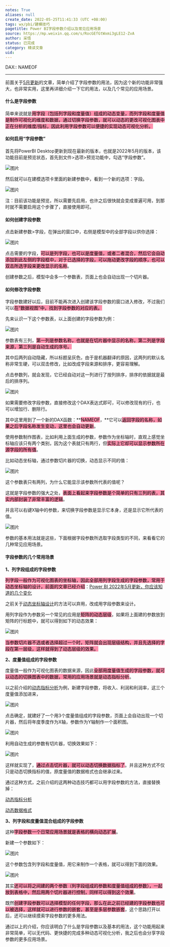 ```yaml
---
notes: True
aliases: null
create_date: 2022-05-25T11:41:33 (UTC +08:00)
tags: wx/pbi/建模技巧
pagetitle: Power BI字段参数介绍以及常见应用场景
source: https://mp.weixin.qq.com/s/RocGEfGtWxmi3gLE12-ZvA
author: 采悟
status: 已完成
category: 精读文章
uid: 
---
```


DAX:: NAMEOF

---

前面关于[5月更新](http://mp.weixin.qq.com/s?__biz=MzA4MzQwMjY4MA==&mid=2484080166&idx=1&sn=d695a7775e0def6f997b394643e004e8&chksm=8e13a4f1b9642de7ff102538ba9654e13732352c0823781da7f19289b13b32f026fc6439dab0&scene=21#wechat_redirect)的文章，简单介绍了字段参数的用法，因为这个新的功能非常强大，也非常实用，这里再详细介绍一下它的用法，以及几个常见的应用场景。  

#### **什么是字段参数**

简单来说就是<mark style="background: #FF5582A6;">用字段（包括列字段和度量值）组成的动态变量，而列字段和度量值是制作可视化的维度和数据，通过切换字段参数，就可以动态的更改可视化图表中正在分析的维度/指标，因此利用字段参数可以便捷的实现动态可视化分析。</mark>

#### **如何启用“字段参数”**

首先将PowerBI Desktop更新到现在最新的版本，也就是2022年5月的版本，该功能目前是预览状态，首先到文件>选项>预览功能中，勾选“字段参数”。

![图片](https://mmbiz.qpic.cn/mmbiz_png/aHEbZtANQJP0m1jPFZm0XQR9Wia691ibMjj40hCAicmdib6GS59WR0OlgvpKAJAoJohzQNsOplXZnKk4FFj6J8qlvg/640?wx_fmt=png&wxfrom=5&wx_lazy=1&wx_co=1)

然后就可以在建模选项卡里面的新建参数中，看到一个新的选项：字段。

![图片](https://mmbiz.qpic.cn/mmbiz_png/aHEbZtANQJP0m1jPFZm0XQR9Wia691ibMjyPxQBZlHOA1snIxW2AUFgOhnAia1lvZuOfgKJGYDBLg7X0QBLAoOrYQ/640?wx_fmt=png&wxfrom=5&wx_lazy=1&wx_co=1)

注：目前该功能是预览，所以需要先启用，也许之后很快就会变成普遍可用，到那时就不需要启用这个步骤了，直接使用即可。

#### **如何创建字段参数**

点击新建参数>字段，在弹出的窗口中，右侧是模型中的全部字段以供你选择：

![图片](https://mmbiz.qpic.cn/mmbiz_png/aHEbZtANQJP0m1jPFZm0XQR9Wia691ibMjXvic8ZeHcY6seicFvxxkEobRiaWRgIydoKiaasFFz74oPDeJrQxPgTsH8A/640?wx_fmt=png&wxfrom=5&wx_lazy=1&wx_co=1)

点击需要的字段，<mark style="background: #FF5582A6;">可以是列字段，也可以是度量值，或者二者混合，然后它会自动添加到此左侧的字段框中，对于已选择的字段，可以拖动更改字段的顺序，也可以双击所选字段来更改显示的名称</mark>。

创建参数之后，模型中会多一个参数表，页面上也会自动出现一个切片器。

#### **如何修改字段参数**

字段参数建好以后，目前不能再次进入创建该字段参数的窗口进入修改，不过我们可以<mark style="background: #FF5582A6;">在“数据视图”中，找到字段参数的对应的表。  </mark>

先来认识一下这个参数表，以上面创建的字段参数为例：  

![图片](https://mmbiz.qpic.cn/mmbiz_png/aHEbZtANQJPlflEbSrmA3QTUztON95cmMXy9nt3HucnSxd2eW64nt34Z2icHPdCGaC5vRRKavyRIrBDwZT2f3qw/640?wx_fmt=png&wxfrom=5&wx_lazy=1&wx_co=1)

参数表有三列，<mark style="background: #FF5582A6;">第一列是参数名称，也就是在切片器中显示的名称，第二列是字段来源，第三列是自动生成的序号。</mark>

其中后两列自动隐藏，所以标题呈灰色，由于是机器翻译的原因，这两列的默认名称非常生硬，可以双击修改，比如改成字段来源和排序，更容易理解。

点击参数列，就会发现，它已经自动对这一列进行了按列排序，排序的依据就是最后的排序列。

![图片](https://mmbiz.qpic.cn/mmbiz_png/aHEbZtANQJPlflEbSrmA3QTUztON95cmhSVC2Zjl58hfYdAeRkbmzCWQg8f4c2icZkwIRgomCiaZc2cWxqX3KW4w/640?wx_fmt=png&wxfrom=5&wx_lazy=1&wx_co=1)

如果需要修改字段参数，直接修改这个DAX表达式即可，可以修改现有的行，也可以增加行、删除行。

其中这里用到了一个新的DAX函数：**<mark style="background: #FF5582A6;">NAMEOF</mark>，**它可以<mark style="background: #FF5582A6;">返回字段的名称，如果之后字段名称发生变动，这里也会自动更新</mark>。

使用参数制作图表，比如利用上面生成的参数，参数作为坐标轴时，直观上感觉坐标轴应该只有两个类别，因为这个表就只有两行，但<mark style="background: #FF5582A6;">实际上它却可以显示参数所在源字段的所有值</mark>。

比如动态坐标轴，通过参数切片器的切换，动态显示不同的值：

![图片](https://mmbiz.qpic.cn/mmbiz_gif/aHEbZtANQJP0m1jPFZm0XQR9Wia691ibMjZib5Vusxm1RBVU1Pcxh1uyKPWdtdeBRDMVpkTBL03XfStkBtSPL1Xsw/640?wx_fmt=gif&wxfrom=5&wx_lazy=1)

这个参数表只有两列，为什么它能显示该参数所代表的值呢？

这就是字段参数的强大之处，<mark style="background: #FF5582A6;">表面上看起来字段参数是个简单的只有三列的表，其实内部封装了非常丰富的逻辑</mark>。

并且可以右键X轴中的参数，来切换字段参数是显示它本身，还是显示它所代表的值。

![图片](https://mmbiz.qpic.cn/mmbiz_gif/aHEbZtANQJPlflEbSrmA3QTUztON95cmhOWQHDlsx7eLWhyiaMg5VDqRIUbvgqIJZjdQvh9Ro0bccz5wOE88M0g/640?wx_fmt=gif&wxfrom=5&wx_lazy=1)

参数的基本用法就是这些，下面根据字段参数所选取字段类型的不同，来看看它的几种常见应用场景。  

#### **字段参数的几个常用场景**

**1、列字段组成的字段参数**

<mark style="background: #FF5582A6;">列字段一般作为可视化图表的坐标轴，因此全部用列字段生成的字段参数，常用于动态坐标轴的设计，前面的文章已经介绍</mark>：[Power BI 2022年5月更新，你应该知道的几个变化](http://mp.weixin.qq.com/s?__biz=MzA4MzQwMjY4MA==&mid=2484080166&idx=1&sn=d695a7775e0def6f997b394643e004e8&chksm=8e13a4f1b9642de7ff102538ba9654e13732352c0823781da7f19289b13b32f026fc6439dab0&scene=21#wechat_redirect)  

之前关于[动态坐标轴设计](http://mp.weixin.qq.com/s?__biz=MzA4MzQwMjY4MA==&mid=2484068004&idx=1&sn=750fce682b8e15757b038d30aa5a540f&chksm=8e0c7473b97bfd65f68616c2ced6fe5a139e11ccd70b933f92bde1278ff02abedbbe377a3f71&scene=21#wechat_redirect)的方法可以弃用，改成用字段参数来设计。  

用列字段作为参数另一个常见的应用是<mark style="background: #FF5582A6;">矩阵的动态层级</mark>，如果将上面建的参数放到矩阵的行标题中，就可以得到如下的动态效果：

![图片](https://mmbiz.qpic.cn/mmbiz_gif/aHEbZtANQJM84Vdent275TDEEiaF53BFibVxFYeKeY1Yjqiaq9oaPc4HQtQrvtVwiclnrIzIkZNI9BQic1QnbXC3EYA/640?wx_fmt=gif&wxfrom=5&wx_lazy=1)

<mark style="background: #FF5582A6;">当参数切片器不选或者选择超过一个时，矩阵就会出现层级结构，并且先选择的字段在第一层级，这样就得到了动态层级的效果。  </mark>

**2、度量值组成的字段参数**

度量值一般作为可视化图表的数据来源，因此<mark style="background: #FF5582A6;">全部用度量值生成的字段参数，就可以动态的切换图表中的数据，常用的应用场景就是动态指标分析</mark>。

以之前介绍的[动态指标分析](http://mp.weixin.qq.com/s?__biz=MzA4MzQwMjY4MA==&mid=2484074205&idx=1&sn=d8c9d1a3f80245e6e3b1f5bd2d14a053&chksm=8e0c5c0ab97bd51c1cdcc44737ff0967f5179b716c5f0bc90c87abcd977153b10cd11cdc3219&scene=21#wechat_redirect)为例，新建字段参数，将收入、利润和利润率，这三个度量值添加进来，

![图片](https://mmbiz.qpic.cn/mmbiz_png/aHEbZtANQJPlflEbSrmA3QTUztON95cm1QLrp9xJ3jYG5F2TC5AKPIdFZRC7VeRRnLsKG37543mmnbWIJjHs2Q/640?wx_fmt=png&wxfrom=5&wx_lazy=1&wx_co=1)

点击确定，就建好了一个用3个度量值组成的字段参数，页面上会自动出现一个切片器，然后将年度季度作为X轴，参数作为Y轴制作一个面积图。

![图片](https://mmbiz.qpic.cn/mmbiz_png/aHEbZtANQJPlflEbSrmA3QTUztON95cmDry3WfF7CXCalXmiabHibme4Es9zYr18eX8QUjvp3UgkF86ExNMEOJXw/640?wx_fmt=png&wxfrom=5&wx_lazy=1&wx_co=1)

利用自动生成的参数有切片器，切换效果如下：

![图片](https://mmbiz.qpic.cn/mmbiz_gif/aHEbZtANQJPlflEbSrmA3QTUztON95cm6kjsg3TicOB0jDXxHFJRs8XhAV3iat9YUlMKtFzib2rrudxLY6EhibFXWQ/640?wx_fmt=gif&wxfrom=5&wx_lazy=1)

这样就实现了，<mark style="background: #FF5582A6;">通过点击切片器，就可以动态切换数据指标了</mark>。并且这种方式不仅只是动态切换指标的值，原度量值的数据格式也会继承过来。

通过这种方式，之前介绍的这两种动态技巧都可以用字段参数的方法，直接替换掉：

[动态指标分析](http://mp.weixin.qq.com/s?__biz=MzA4MzQwMjY4MA==&mid=2484067957&idx=1&sn=93e3f3b54fd902e26ce98f8c4112abbb&chksm=8e0c74a2b97bfdb405f86c58998f8320ea8c26853b039edfd2c7f6d8cef0d97d28dacfe9d23f&scene=21#wechat_redirect)  

[动态数据格式](http://mp.weixin.qq.com/s?__biz=MzA4MzQwMjY4MA==&mid=2484074205&idx=1&sn=d8c9d1a3f80245e6e3b1f5bd2d14a053&chksm=8e0c5c0ab97bd51c1cdcc44737ff0967f5179b716c5f0bc90c87abcd977153b10cd11cdc3219&scene=21#wechat_redirect)  

**3、列字段和度量值混合组成的字段参数**

这种<mark style="background: #FF5582A6;">字段参数一个日常应用场景就是表格的横向动态扩展</mark>。

新建一个参数如下：  

![图片](https://mmbiz.qpic.cn/mmbiz_png/aHEbZtANQJM84Vdent275TDEEiaF53BFibDKMQiastODGmPWoFxOOAAE1co2DDiaibJMlx7zRb6dv7lcicgEsuHv50IA/640?wx_fmt=png&wxfrom=5&wx_lazy=1&wx_co=1)

这个参数包含列字段和度量值，用它来制作一个表格，就可以得到下面的效果。

![图片](https://mmbiz.qpic.cn/mmbiz_gif/aHEbZtANQJM84Vdent275TDEEiaF53BFibicxEf8k6YnZMpgWPNTXJY8vhrSZUppqe7icsP7LKB6KPf9q1DPliaRKVg/640?wx_fmt=gif&wxfrom=5&wx_lazy=1)

其实<mark style="background: #FF5582A6;">还可以将之间建的两个参数（列字段组成的参数和度量值组成的参数），一起放到表格中，然后用两个切片器进行控制，同样可以得到这个效果</mark>。

既然<mark style="background: #FF5582A6;">创建字段参数可以选择模型的任何字段，那么在此之前已经建的字段参数也可以被选择，这样就可以进行参数的嵌套，甚至是多层参数嵌套</mark>，这个思路打开以后，还可以继续摸索字段参数的更多用法。  

通过以上的介绍，你应该明白了什么是字段参数以及基本的用法，这个功能用起来非常简单，可以无代码、更快捷的完成多种动态可视化分析，我之后也会分享字段参数的更多应用场景。
